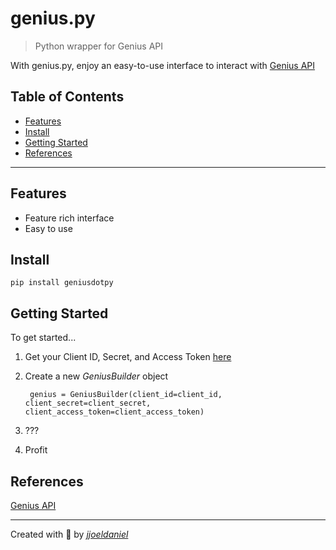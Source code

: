 # **genius.py**

> Python wrapper for Genius API

With genius.py, enjoy an easy-to-use interface to interact with [Genius API](https://docs.genius.com)

## Table of Contents

- [Features](#features)
- [Install](#install)
- [Getting Started](#getting-started)
- [References](#references)

---

## Features

- Feature rich interface
- Easy to use

## Install

    pip install geniusdotpy

## Getting Started

To get started...

1. Get your Client ID, Secret, and Access Token [here](https://genius.com/api-clients)

2. Create a new *GeniusBuilder* object

        genius = GeniusBuilder(client_id=client_id, client_secret=client_secret, client_access_token=client_access_token)

3. ???

4. Profit

## References

[Genius API](https://docs.genius.com)

---

Created with 💖 by [*jjoeldaniel*](https://github.com/jjoeldaniel)
